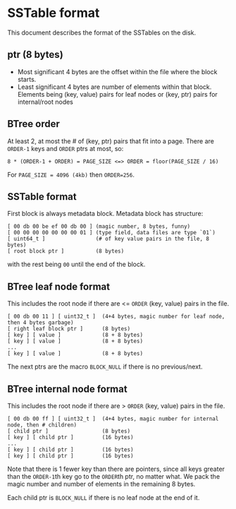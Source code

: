 # SSTable format

This document describes the format of the SSTables on the disk.

## ptr (8 bytes)

- Most significant 4 bytes are the offset within the file where the block starts. 
- Least significant 4 bytes are number of elements within that block. Elements being (key, value) pairs for leaf nodes or (key, ptr) pairs for internal/root nodes

## BTree order

At least 2, at most the # of (key, ptr) pairs that fit into a page.
There are `ORDER-1` keys and `ORDER` ptrs at most, so:
```
8 * (ORDER-1 + ORDER) = PAGE_SIZE <=> ORDER = floor(PAGE_SIZE / 16)
```
For `PAGE_SIZE = 4096 (4kb)` then `ORDER=256`.

## SSTable format

First block is always metadata block. Metadata block has structure:
```
[ 00 db 00 be ef 00 db 00 ] (magic number, 8 bytes, funny)
[ 00 00 00 00 00 00 00 01 ] (type field, data files are type `01`)
[ uint64_t ]                (# of key value pairs in the file, 8 bytes)
[ root block ptr ]          (8 bytes)
```
with the rest being `00` until the end of the block.

## BTree leaf node format

This includes the root node if there are <= `ORDER` (key, value) pairs in the file.

```
[ 00 db 00 11 ] [ uint32_t ]  (4+4 bytes, magic number for leaf node, then 4 bytes garbage)
[ right leaf block ptr ]      (8 bytes)
[ key ] [ value ]             (8 + 8 bytes)
[ key ] [ value ]             (8 + 8 bytes)
...
[ key ] [ value ]             (8 + 8 bytes)
```

The next ptrs are the macro `BLOCK_NULL` if there is no previous/next.

## BTree internal node format

This includes the root node if there are > `ORDER` (key, value) pairs in the file.

```
[ 00 db 00 ff ] [ uint32_t ]  (4+4 bytes, magic number for internal node, then # children)
[ child ptr ]                 (8 bytes)
[ key ] [ child ptr ]         (16 bytes)
...
[ key ] [ child ptr ]         (16 bytes)
[ key ] [ child ptr ]         (16 bytes)
```

Note that there is 1 fewer key than there are pointers, since all keys greater than the
`ORDER-1`th key go to the `ORDER`th ptr, no matter what. We pack the magic number
and number of elements in the remaining 8 bytes.

Each child ptr is `BLOCK_NULL` if there is no leaf node at the end of it.
